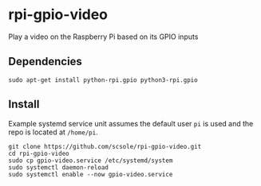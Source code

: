 # rpi-gpio-video
Play a video on the Raspberry Pi based on its GPIO inputs

## Dependencies

```
sudo apt-get install python-rpi.gpio python3-rpi.gpio
```

## Install

Example systemd service unit assumes the default user `pi` is used and the repo is located at `/home/pi`.

```
git clone https://github.com/scsole/rpi-gpio-video.git
cd rpi-gpio-video
sudo cp gpio-video.service /etc/systemd/system
sudo systemctl daemon-reload
sudo systemctl enable --now gpio-video.service
```
